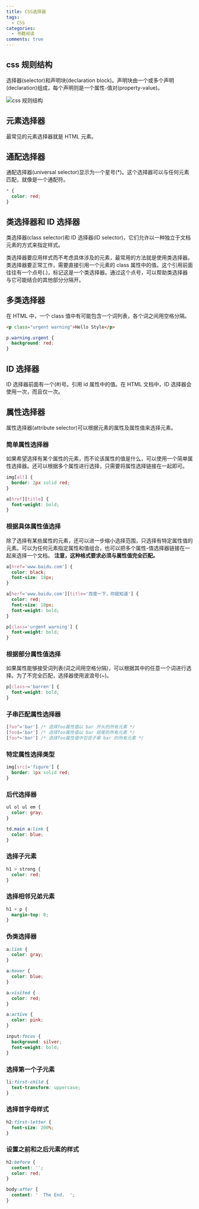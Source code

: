 ```yaml
---
title: CSS选择器
tags:
  - CSS
categories:
  - 书籍阅读
comments: true
---
```


## css 规则结构

选择器(selector)和声明块(declaration block)。声明块由一个或多个声明(declaration)组成，每个声明则是一个属性-值对(property-value)。

![css 规则结构](http://ww1.sinaimg.cn/large/b3ad6cffly1g3o3b1u6i5j20hj01yaa4.jpg)

<!--more-->

## 元素选择器

最常见的元素选择器就是 HTML 元素。

## 通配选择器

通配选择器(universal selector)显示为一个星号(\*)。这个选择器可以与任何元素匹配，就像是一个通配符。

```css
* {
  color: red;
}
```

## 类选择器和 ID 选择器

类选择器(class selector)和 ID 选择器(ID selector)，它们允许以一种独立于文档元素的方式来指定样式。

类选择器要应用样式而不考虑具体涉及的元素，最常用的方法就是使用类选择器。类选择器要正常工作，需要直接引用一个元素的 class 属性中的值。这个引用前面往往有一个点号(.)，标记这是一个类选择器。通过这个点号，可以帮助类选择器与它可能结合的其他部分分隔开。

## 多类选择器

在 HTML 中，一个 class 值中有可能包含一个词列表，各个词之间用空格分隔。

```html
<p class="urgent warning">Hello Style</p>
```

```css
p.warning.urgent {
  background: red;
}
```

## ID 选择器

ID 选择器前面有一个(#)号。引用 id 属性中的值。在 HTML 文档中，ID 选择器会使用一次，而且仅一次。

## 属性选择器

属性选择器(attribute selector)可以根据元素的属性及属性值来选择元素。

### 简单属性选择器

如果希望选择有某个属性的元素，而不论该属性的值是什么，可以使用一个简单属性选择器。还可以根据多个属性进行选择，只需要将属性选择链接在一起即可。

```css
img[alt] {
  border: 2px solid red;
}

a[href][title] {
  font-weight: bold;
}
```

### 根据具体属性值选择

除了选择有某些属性的元素，还可以进一步缩小选择范围，只选择有特定属性值的元素。可以为任何元素指定属性和值组合，也可以把多个属性-值选择器链接在一起来选择一个文档。
**注意，这种格式要求必须与属性值完全匹配。**

```css
a[href='www.baidu.com'] {
  color: black;
  font-size: 18px;
}

a[herf='www.baidu.com'][title='百度一下，你就知道'] {
  color: red;
  font-size: 18px;
  font-weight: bold;
}

p[class='urgent warning'] {
  font-weight: bold;
}
```

### 根据部分属性值选择

如果属性能够接受词列表(词之间用空格分隔)，可以根据其中的任意一个词进行选择。为了不完全匹配，选择器使用波浪号(~)。

```css
p[class~='barren'] {
  font-weight: bold;
}
```

### 子串匹配属性选择器

```css
[foo^='bar'] /* 选择foo属性值以 bar 开头的所有元素 */
[foo$='bar'] /* 选择foo属性值以 bar 结尾的所有元素 */
[foo*='bar'] /* 选择foo属性值中包含子串 bar 的所有元素 */
```

### 特定属性选择类型

```css
img[src|='figure'] {
  border: 1px solid red;
}
```

### 后代选择器

```css
ul ol ul em {
  color: gray;
}

td.main a:link {
  color: blue;
}
```

### 选择子元素

```css
h1 > strong {
  color: red;
}
```

### 选择相邻兄弟元素

```css
h1 + p {
  margin-top: 0;
}
```

### 伪类选择器

```css
a:link {
  color: gray;
}

a:hover {
  color: blue;
}

a:visited {
  color: red;
}

a:active {
  color: pink;
}

input:focus {
  background: silver;
  font-weight: bold;
}
```

### 选择第一个子元素

```css
li:first-child {
  text-transform: uppercase;
}
```

### 选择首字母样式

```css
h2:first-letter {
  font-size: 200%;
}
```

### 设置之前和之后元素的样式

```css
h2:before {
  content: '';
  color: red;
}

body:after {
  content: '  The End.  ';
}
```

